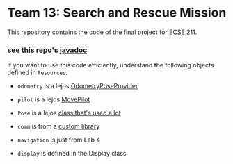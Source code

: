 # Team 13: Search and Rescue Mission

This repository contains the code of the final project for ECSE 211.

### see this repo's [javadoc](https://auryan898.github.io/DPM-Team-13-Repo/doc/)

If you want to use this code efficiently, understand the following objects defined in `Resources`:

- `odometry` is a lejos [OdometryPoseProvider](http://lejos.org/ev3/docs/lejos/robotics/localization/OdometryPoseProvider.html)
- `pilot` is a lejos [MovePilot](http://lejos.org/ev3/docs/lejos/robotics/navigation/MovePilot.html)
- `Pose` is a lejos [class that's used a lot](http://lejos.org/ev3/docs/lejos/robotics/navigation/Pose.html)

- `comm` is from a [custom library](https://github.com/auryan898/EV3-Comm-Wrapper)
- `navigation` is just from Lab 4
- `display` is defined in the Display class

